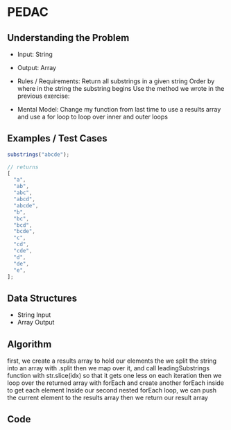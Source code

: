 # PEDAC

## Understanding the Problem

- Input:
  String
- Output:
  Array

- Rules / Requirements:
  Return all substrings in a given string
  Order by where in the string the substring begins
  Use the method we wrote in the previous exercise:

- Mental Model:
  Change my function from last time to use a results array and use a for loop to loop over inner and outer loops

## Examples / Test Cases

```js
substrings("abcde");

// returns
[
  "a",
  "ab",
  "abc",
  "abcd",
  "abcde",
  "b",
  "bc",
  "bcd",
  "bcde",
  "c",
  "cd",
  "cde",
  "d",
  "de",
  "e",
];
```

## Data Structures

- String
  Input
- Array
  Output

## Algorithm

first, we create a results array to hold our elements
the we split the string into an array with .split
then we map over it, and call leadingSubstrings function with str.slice(idx) so that it gets one less on each iteration
then we loop over the returned array with forEach and create another forEach inside to get each element
Inside our second nested forEach loop, we can push the current element to the results array
then we return our result array

## Code
